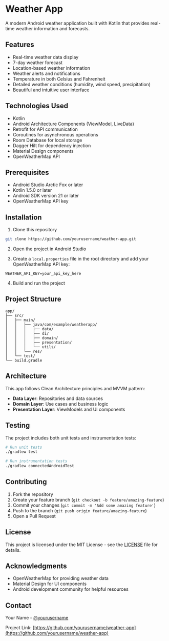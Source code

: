 # Weather App

A modern Android weather application built with Kotlin that provides real-time weather information and forecasts.

## Features

- Real-time weather data display
- 7-day weather forecast
- Location-based weather information
- Weather alerts and notifications
- Temperature in both Celsius and Fahrenheit
- Detailed weather conditions (humidity, wind speed, precipitation)
- Beautiful and intuitive user interface

## Technologies Used

- Kotlin
- Android Architecture Components (ViewModel, LiveData)
- Retrofit for API communication
- Coroutines for asynchronous operations
- Room Database for local storage
- Dagger Hilt for dependency injection
- Material Design components
- OpenWeatherMap API

## Prerequisites

- Android Studio Arctic Fox or later
- Kotlin 1.5.0 or later
- Android SDK version 21 or later
- OpenWeatherMap API key

## Installation

1. Clone this repository
```bash
git clone https://github.com/yourusername/weather-app.git
```

2. Open the project in Android Studio

3. Create a `local.properties` file in the root directory and add your OpenWeatherMap API key:
```properties
WEATHER_API_KEY=your_api_key_here
```

4. Build and run the project

## Project Structure

```
app/
├── src/
│   ├── main/
│   │   ├── java/com/example/weatherapp/
│   │   │   ├── data/
│   │   │   ├── di/
│   │   │   ├── domain/
│   │   │   ├── presentation/
│   │   │   └── utils/
│   │   └── res/
│   └── test/
└── build.gradle
```

## Architecture

This app follows Clean Architecture principles and MVVM pattern:
- **Data Layer**: Repositories and data sources
- **Domain Layer**: Use cases and business logic
- **Presentation Layer**: ViewModels and UI components

## Testing

The project includes both unit tests and instrumentation tests:

```bash
# Run unit tests
./gradlew test

# Run instrumentation tests
./gradlew connectedAndroidTest
```

## Contributing

1. Fork the repository
2. Create your feature branch (`git checkout -b feature/amazing-feature`)
3. Commit your changes (`git commit -m 'Add some amazing feature'`)
4. Push to the branch (`git push origin feature/amazing-feature`)
5. Open a Pull Request

## License

This project is licensed under the MIT License - see the [LICENSE](LICENSE) file for details.

## Acknowledgments

- OpenWeatherMap for providing weather data
- Material Design for UI components
- Android development community for helpful resources

## Contact

Your Name - [@yourusername](https://twitter.com/yourusername)

Project Link: [https://github.com/yourusername/weather-app](https://github.com/yourusername/weather-app)
